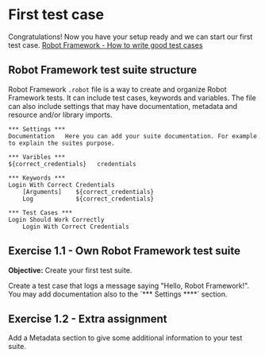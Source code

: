 # First test case

Congratulations! Now you have your setup ready and we can start our first test case.
[Robot Framework - How to write good test cases](https://github.com/robotframework/HowToWriteGoodTestCases/blob/master/HowToWriteGoodTestCases.rst)

## Robot Framework test suite structure

Robot Framework `.robot` file is a way to create and organize Robot Framework tests. It can include test cases, keywords and variables. The file can also include settings that may have documentation, metadata and resource and/or library imports.

```
*** Settings ***
Documentation   Here you can add your suite documentation. For example to explain the suites purpose.

*** Varibles ***
${correct_credentials}   credentials

*** Keywords ***
Login With Correct Credentials  
    [Arguments]    ${correct_credentials}
    Log            ${correct_credentials}

*** Test Cases ***
Login Should Work Correctly
    Login With Correct Credentials

```

## Exercise 1.1 - Own Robot Framework test suite

**Objective:** Create your first test suite.

Create a test case that logs a message saying "Hello, Robot Framework!". You may add documentation also to the ´*** Settings ****´ section.

## Exercise 1.2 - Extra assignment

Add a Metadata section to give some additional information to your test suite.
